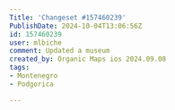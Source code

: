 ```yaml
---
Title: 'Changeset #157460239'
PublishDate: 2024-10-04T13:06:56Z
id: 157460239
user: mlbiche
comment: Updated a museum
created_by: Organic Maps ios 2024.09.08
tags:
- Montenegro
- Podgorica

---
```

